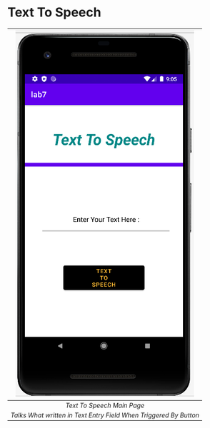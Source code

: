 # Text To Speech


| ![signup image](https://github.com/Prajwal-YP/imageCache/blob/main/lab7.png) | 
|:--:| 
| *Text To Speech Main Page* |
| *Talks What written in Text Entry Field When Triggered By Button* |
